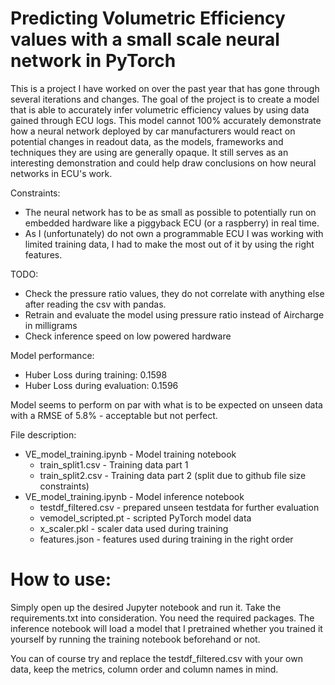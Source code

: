 # Predicting Volumetric Efficiency values with a small scale neural network in PyTorch

This is a project I have worked on over the past year that has gone through several iterations and changes.
The goal of the project is to create a model that is able to accurately infer volumetric efficiency values by using data gained through ECU logs.
This model cannot 100% accurately demonstrate how a neural network deployed by car manufacturers would react on potential changes in readout data, as the models, frameworks and techniques they are using are generally opaque.
It still serves as an interesting demonstration and could help draw conclusions on how neural networks in ECU's work.

Constraints:
* The neural network has to be as small as possible to potentially run on embedded hardware like a piggyback ECU (or a raspberry) in real time.
* As I (unfortunately) do not own a programmable ECU I was working with limited training data, I had to make the most out of it by using the right features.

TODO:
* Check the pressure ratio values, they do not correlate with anything else after reading the csv with pandas.
* Retrain and evaluate the model using pressure ratio instead of Aircharge in milligrams
* Check inference speed on low powered hardware

Model performance:
* Huber Loss during training: 0.1598
* Huber Loss during evaluation: 0.1596

Model seems to perform on par with what is to be expected on unseen data with a RMSE of 5.8% - acceptable but not perfect.

File description:
* VE_model_training.ipynb - Model training notebook
  * train_split1.csv - Training data part 1
  * train_split2.csv - Training data part 2 (split due to github file size constraints)
* VE_model_training.ipynb - Model inference notebook
  * testdf_filtered.csv - prepared unseen testdata for further evaluation
  * vemodel_scripted.pt - scripted PyTorch model data
  * x_scaler.pkl - scaler data used during training
  * features.json - features used during training in the right order

# How to use:
Simply open up the desired Jupyter notebook and run it. Take the requirements.txt into consideration. You need the required packages.
The inference notebook will load a model that I pretrained whether you trained it yourself by running the training notebook beforehand or not.

You can of course try and replace the testdf_filtered.csv with your own data, keep the metrics, column order and column names in mind.
